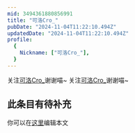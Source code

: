 ```yaml
---
mid: 3494361880856991
title: "可洛Cro_"
pubDate: "2024-11-04T11:22:10.494Z"
updatedDate: "2024-11-04T11:22:10.494Z"
profile:
  {
    Nickname: ["可洛Cro_"],
  }
---
```


关注[可洛Cro_](https://space.bilibili.com/3494361880856991)谢谢喵~ 关注[可洛Cro_](https://space.bilibili.com/3494361880856991)谢谢喵~

## 此条目有待补充
你可以在[这里](https://github.com/Yuhanawa/VTuber.ICU-Content/edit/master/v/可洛Cro_/index.md)编辑本文
